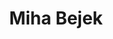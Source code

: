 ---
SICRIS: null
draft: false
fixName: miha_bejek
lab: null
labPos: null
location: R3.45 - Služba za komuniciranje, vodja
mailInfo: miha.bejek@fri.uni-lj.si
officeHours: null
profName: Miha Bejek
profTitle: Služba za komuniciranje
telephoneInfo: null
title: Miha Bejek
---
